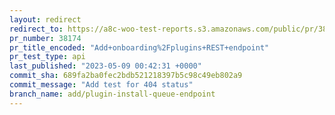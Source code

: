 ```yaml
---
layout: redirect
redirect_to: https://a8c-woo-test-reports.s3.amazonaws.com/public/pr/38174/api/index.html
pr_number: 38174
pr_title_encoded: "Add+onboarding%2Fplugins+REST+endpoint"
pr_test_type: api
last_published: "2023-05-09 00:42:31 +0000"
commit_sha: 689fa2ba0fec2bdb521218397b5c98c49eb802a9
commit_message: "Add test for 404 status"
branch_name: add/plugin-install-queue-endpoint
---
```

